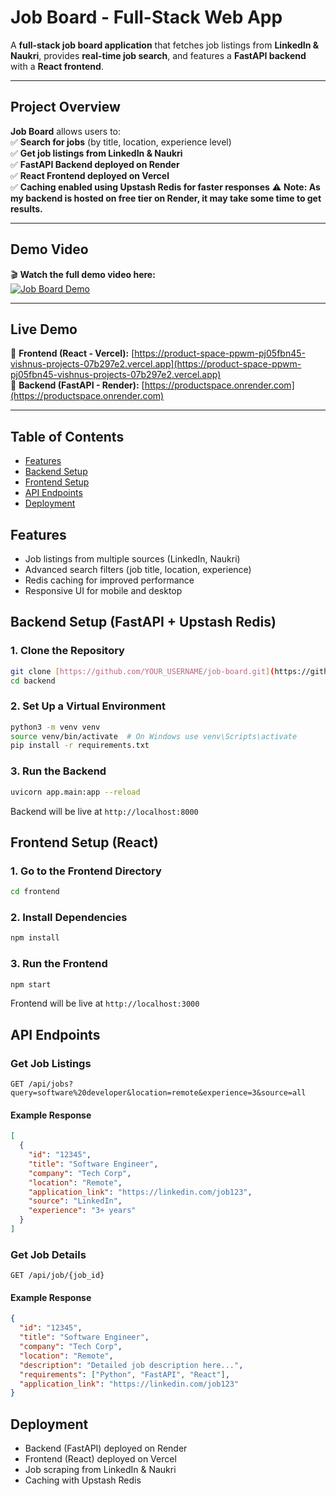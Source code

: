 # Job Board - Full-Stack Web App

A **full-stack job board application** that fetches job listings from **LinkedIn & Naukri**, provides **real-time job search**, and features a **FastAPI backend** with a **React frontend**.

---

## Project Overview
**Job Board** allows users to:  
✅ **Search for jobs** (by title, location, experience level)  
✅ **Get job listings from LinkedIn & Naukri**  
✅ **FastAPI Backend deployed on Render**  
✅ **React Frontend deployed on Vercel**  
✅ **Caching enabled using Upstash Redis for faster responses** 
⚠️ **Note: As my backend is hosted on free tier on Render, it may take some time to get results.**

---

## Demo Video
🎬 **Watch the full demo video here:**  
[![Job Board Demo](https://img.youtube.com/vi/1xsK9gTQXCxQD9WfjdNHdqSKCuWkkhRAj/maxresdefault.jpg)](https://drive.google.com/file/d/1xsK9gTQXCxQD9WfjdNHdqSKCuWkkhRAj/view?usp=sharing)

---

## Live Demo
🔹 **Frontend (React - Vercel):** [https://product-space-ppwm-pj05fbn45-vishnus-projects-07b297e2.vercel.app](https://product-space-ppwm-pj05fbn45-vishnus-projects-07b297e2.vercel.app)  
🔹 **Backend (FastAPI - Render):** [https://productspace.onrender.com](https://productspace.onrender.com)  

---

## Table of Contents
- [Features](#features)
- [Backend Setup](#backend-setup)
- [Frontend Setup](#frontend-setup)
- [API Endpoints](#api-endpoints)
- [Deployment](#deployment)

## Features

- Job listings from multiple sources (LinkedIn, Naukri)
- Advanced search filters (job title, location, experience)
- Redis caching for improved performance
- Responsive UI for mobile and desktop

## Backend Setup (FastAPI + Upstash Redis)

### 1. Clone the Repository
```sh
git clone [https://github.com/YOUR_USERNAME/job-board.git](https://github.com/vish9431/ProductSpace.git)
cd backend
```

### 2. Set Up a Virtual Environment
```sh
python3 -m venv venv
source venv/bin/activate  # On Windows use venv\Scripts\activate
pip install -r requirements.txt
```

### 3. Run the Backend
```sh
uvicorn app.main:app --reload
```
Backend will be live at `http://localhost:8000`

## Frontend Setup (React)

### 1. Go to the Frontend Directory
```sh
cd frontend
```

### 2. Install Dependencies
```sh
npm install
```

### 3. Run the Frontend
```sh
npm start
```
Frontend will be live at `http://localhost:3000`

## API Endpoints

### Get Job Listings
```
GET /api/jobs?query=software%20developer&location=remote&experience=3&source=all
```

#### Example Response
```json
[
  {
    "id": "12345",
    "title": "Software Engineer",
    "company": "Tech Corp",
    "location": "Remote",
    "application_link": "https://linkedin.com/job123",
    "source": "LinkedIn",
    "experience": "3+ years"
  }
]
```

### Get Job Details
```
GET /api/job/{job_id}
```

#### Example Response
```json
{
  "id": "12345",
  "title": "Software Engineer",
  "company": "Tech Corp",
  "location": "Remote",
  "description": "Detailed job description here...",
  "requirements": ["Python", "FastAPI", "React"],
  "application_link": "https://linkedin.com/job123"
}
```

## Deployment

- Backend (FastAPI) deployed on Render
- Frontend (React) deployed on Vercel
- Job scraping from LinkedIn & Naukri
- Caching with Upstash Redis


